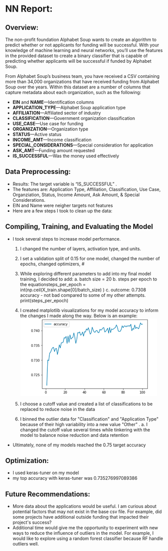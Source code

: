 # NN Report:

## Overview:

The non-profit foundation Alphabet Soup wants to create an algorithm to predict whether or not applicants for funding will be successful. With your knowledge of machine learning and neural networks, you’ll use the features in the provided dataset to create a binary classifier that is capable of predicting whether applicants will be successful if funded by Alphabet Soup.

From Alphabet Soup’s business team, you have received a CSV containing more than 34,000 organizations that have received funding from Alphabet Soup over the years. Within this dataset are a number of columns that capture metadata about each organization, such as the following:

* **EIN** and **NAME**—Identification columns
* **APPLICATION_TYPE**—Alphabet Soup application type
* **AFFILIATION**—Affiliated sector of industry
* **CLASSIFICATION**—Government organization classification
* **USE_CASE**—Use case for funding
* **ORGANIZATION**—Organization type
* **STATUS**—Active status
* **INCOME_AMT**—Income classification
* **SPECIAL_CONSIDERATIONS**—Special consideration for application
* **ASK_AMT**—Funding amount requested
* **IS_SUCCESSFUL**—Was the money used effectively

## Data Preprocessing:

- Results: The target variable is “IS_SUCCESSFUL” .
- The features are: Application Type, Affiliation, Classification, Use Case, Organziation, Status, Income Amount, Ask Amount, & Special Considerations.
- EIN and Name were neigher targets not features
- Here are a few steps I took to clean up the data:


## Compiling, Training, and Evaluating the Model

- I took several steps to increase model performance. 
    1. I changed the number of layers, activation type, and units. 
    2. I set a validation split of 0.15 for one model, changed the number of epochs, changed optimizers,  #
    3. While exploring different parameters to add into my final model training, I decided to add:
       a. batch size = 20
       b. steps per epoch to the equationsteps_per_epoch = int(np.ceil(X_train.shape[0]/batch_size) )
       c. outcome: 0.7308 accuracy - not bad compared to some of my other attempts.
        print(steps_per_epoch)
    4. I created matplotlib visualizations for my model accuracy to inform the changes I made along the way. Below is an example: 
    ![alt text](accuracy.png?raw=true)

    2. I choose a cutoff value and created a list of classifications to be replaced to reduce noise in the data
    3. I binned the outlier data for "Classification" and "Application Type" because of their high variability into a new value "Other" .
       a. I changed the cutoff value several times while tinkering with the model to balance noise reduction and data retention
- Ultimately, none of my models reached the 0.75 target accuracy

## Optimization:
- I used keras-tuner on my model 
- my top accuracy with keras-tuner was 0.735276997089386

## Future Recommendations:
- More data about the applications would be useful. I am curious about potential 
  factors that may not exist in the base csv file. For example, did some projects have additional outside funding that impacted their project's success?
- Additional time would give me the opportunity to experiment with new ways to reduce the influence of outliers in the model. For example, I would like to explore using a random forest classifier because RF handle outliers well. 
    

